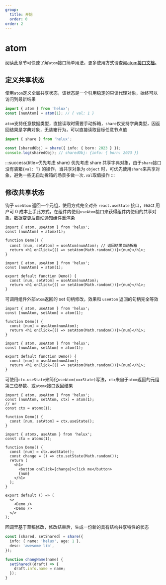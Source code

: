 ```yaml
---
group:
  title: 开始
  order: 0
order: 2
---
```


# atom

阅读此章节可快速了解`atom`接口简单用法，更多使用方式请查阅[atom接口文档](xx)。

## 定义共享状态

使用`atom`定义全局共享状态，该状态是一个引用稳定的只读代理对象，始终可以访问到最新结果

```ts
import { atom } from 'helux';
const [numAtom] = atom(1); // { val: 1 }
```

`atom`支持任意数据类型，直接读取时需要手动拆箱，`share`仅支持字典类型，因返回结果是字典对象，无装箱行为，可以直接读取目标任意节点值

```ts
import { share } from 'helux';

const [sharedObj] = share({ info: { born: 2023 } });
console.log(sharedObj); // sharedObj: {info: { born: 2023 }}
```

:::success{title=优先考虑 share}
优先考虑 share 共享字典对象，由于`share`接口没有装箱`{val: T}` 的操作，当共享对象为 `object` 时，可优先使用`share`来共享对象，避免一些无自动拆箱的场景多做一次`.val`取值操作
:::


## 修改共享状态

钩子 `useAtom` 返回一个元组，使用方式完全对齐 `react.useState` 接口，react 用户可 0 成本上手此方式，在组件内使用`useAtom`接口来获得组件内使用的共享对象，数据变更后自动通知组件重渲染

```tsx | pure
import { atom, useAtom } from 'helux';
const [numAtom] = atomx(1);

function Demo() {
  const [num, setAtom] = useAtom(numAtom); // 返回结果自动拆箱
  return <h1 onClick={() => setAtom(Math.random())}>{num}</h1>;
}
```

```tsx
import { atom, useAtom } from 'helux';
const [numAtom] = atom(1);

export default function Demo() {
  const [num, setAtom] = useAtom(numAtom);
  return <h1 onClick={() => setAtom(Math.random())}>{num}</h1>;
}
```

可调用组件外部`atom`返回的 set 句柄修改，效果和 `useAtom` 返回的句柄完全等效

```tsx | pure
import { atom, useAtom } from 'helux';
const [numAtom, setAtom] = atom(1); 

function Demo() {
  const [num] = useAtom(numAtom);
  return <h1 onClick={() => setAtom(Math.random())}>{num}</h1>;
}
```

```tsx
import { atom, useAtom } from 'helux';
const [numAtom, setAtom] = atom(1); 

export default function Demo() {
  const [num] = useAtom(numAtom);
  return <h1 onClick={() => setAtom(Math.random())}>{num}</h1>;
}
```

可使用`ctx.useState`来简化`useAtom(xxxState)`写法，`ctx`来自于`atom`返回的元组第三位参数、或`atomx`接口返回结果

```tsx | pure
import { atom, useAtom } from 'helux';
const [numAtom, setAtom, ctx] = atom(1);
// or
const ctx = atomx(1);

function Demo() {
  const [num, setAtom] = ctx.useState();
}
```

```tsx
import { atomx, useAtom } from 'helux';
const ctx = atomx(1);

function Demo() {
  const [num] = ctx.useState();
  const change = () => ctx.setState(Math.random());
  return (
    <h1>
      <button onClick={change}>click me</button>
      {num}
    </h1>
  );
}

export default () => (
  <>
    <Demo />
    <Demo />
  </>
);
```

回调里基于草稿修改，修改结束后，生成一份新的具有结构共享特性的状态

```ts | pure
const [shared, setShared] = share({
  info: { name: 'helux', age: 1 },
  desc: 'awesome lib',
});

function changName(name) {
  setShared((draft) => {
    draft.info.name = name;
  });
}
```
